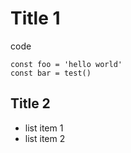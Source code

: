 # Title 1

code

```
const foo = 'hello world'
const bar = test()
```

## Title 2

- list item 1
- list item 2
